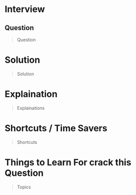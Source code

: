 # Interview 

## Question
> Question

# Solution
> Solution

# Explaination
> Explainations

# Shortcuts / Time Savers
> Shortcuts

# Things to Learn For crack this Question 
> Topics
